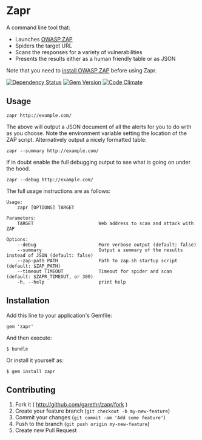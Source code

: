 # Zapr

A command line tool that:

* Launches [OWASP ZAP](https://www.owasp.org/index.php/OWASP_Zed_Attack_Proxy_Project)
* Spiders the target URL
* Scans the responses for a variety of vulnerabilities
* Presents the results either as a human friendly table or as JSON

Note that you need to [install OWASP ZAP](https://code.google.com/p/zaproxy/wiki/Downloads?tm=2) before using Zapr.

[![Dependency
Status](https://gemnasium.com/garethr/zapr.svg)](https://gemnasium.com/garethr/zapr)
[![Gem
Version](https://badge.fury.io/rb/zapr.svg)](http://badge.fury.io/rb/zapr)
[![Code
Climate](https://codeclimate.com/github/garethr/zapr.png)](https://codeclimate.com/github/garethr/zapr)

## Usage

```
zapr http://example.com/
```

The above will output a JSON document of all the alerts for you to do
with as you choose. Note the environment variable setting the location
of the ZAP script.  Alternatively output a nicely formatted table:

```
zapr --summary http://example.com/
```

If in doubt enable the full debugging output to see what is going on
under the hood.

```
zapr --debug http://example.com/
```

The full usage instructions are as follows:

```
Usage:
    zapr [OPTIONS] TARGET

Parameters:
    TARGET                        Web address to scan and attack with ZAP

Options:
    --debug                       More verbose output (default: false)
    --summary                     Output a summary of the results instead of JSON (default: false)
    --zap-path PATH               Path to zap.sh startup script (default: $ZAP_PATH)
    --timeout TIMEOUT             Timeout for spider and scan (default: $ZAPR_TIMEOUT, or 300)
    -h, --help                    print help
```



## Installation

Add this line to your application's Gemfile:

    gem 'zapr'

And then execute:

    $ bundle

Or install it yourself as:

    $ gem install zapr

## Contributing

1. Fork it ( http://github.com/garethr/zapr/fork )
2. Create your feature branch (`git checkout -b my-new-feature`)
3. Commit your changes (`git commit -am 'Add some feature'`)
4. Push to the branch (`git push origin my-new-feature`)
5. Create new Pull Request

